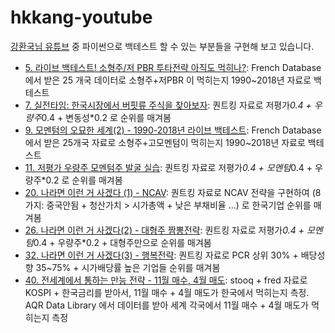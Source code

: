 # hkkang-youtube

[강환국님 유튜브](https://www.youtube.com/channel/UCSWPuzlD337Y6VBkyFPwT8g/videos) 중 파이썬으로 백테스트 할 수 있는 부분들을 구현해 보고 있습니다.

* [5. 라이브 백테스트! 소형주/저 PBR 투타전략 아직도 먹히나?](notebooks/5-live-backtest.ipynb): French Database 에서 받은 25 개국 데이터로 소형주+저PBR 이 먹히는지 1990~2018년 자료로 백테스트
* [7. 실전타임: 한국시장에서 버핏류 주식을 찾아보자](notebooks/7-buffett-korea.ipynb): 퀀트킹 자료로 저평가*0.4 + 우량주*0.4 + 변동성*0.2 로 순위를 매겨봄
* [9. 모멘텀의 오묘한 세계(2) - 1990-2018년 라이브 백테스트](notebooks/9-momentum-backtest.ipynb): French Database 에서 받은 25개국 자료로 소형주+고모멘텀이 먹히는지 1990~2018년 자료로 백테스트
* [11. 저평가 우량주 모멘텀주 발굴 실습](notebooks/11-value-quality-momentum-korea.ipynb): 퀀트킹 자료로 저평가*0.4 + 모멘텀*0.4 + 우량주*0.2 로 순위를 매겨봄
* [20. 나라면 이런 거 사겠다 (1) - NCAV](notebooks/20-ncav-korea.ipynb): 퀀트킹 자료로 NCAV 전략을 구현하여 (8가지: 중국안됨 + 청산가치 > 시가총액 + 낮은 부채비율 ...) 로 한국기업 순위를 매겨봄
* [26. 나라면 이런 거 사겠다(2) - 대형주 짬뽕전략](notebooks/26-big-mix-korea.ipynb): 퀀트킹 자료로 저평가*0.4 + 모멘텀*0.4 + 우량주*0.2 + 대형주만으로 순위를 매겨봄
* [32. 나라면 이런 거 사겠다(3) - 행복전략](notebooks/32-dividend-happy-korea.ipynb): 퀀트킹 자료로 PCR 상위 30% + 배당성향 35~75% + 시가배당률 높은 기업들 순위를 매겨봄
* [40. 전세계에서 통하는 만능 전략 - 11월 매수, 4월 매도](notebooks/40-nov-to-apr.ipynb): stooq + fred 자료로 KOSPI + 한국금리를 받아서, 11월 매수 + 4월 매도가 한국에서 먹히는지 측정. AQR Data Library 에서 데이터를 받아 세계 각국에서 11월 매수 + 4월 매도가 먹히는지 측정
